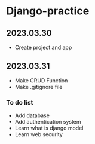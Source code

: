 # Django-practice

## 2023.03.30
- Create project and app

## 2023.03.31
- Make CRUD Function
- Make .gitignore file

### To do list
- Add database
- Add authentication system
- Learn what is django model
- Learn web security
